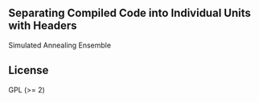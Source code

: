 ## Separating Compiled Code into Individual Units with Headers

Simulated Annealing Ensemble

## License

GPL (\>= 2)